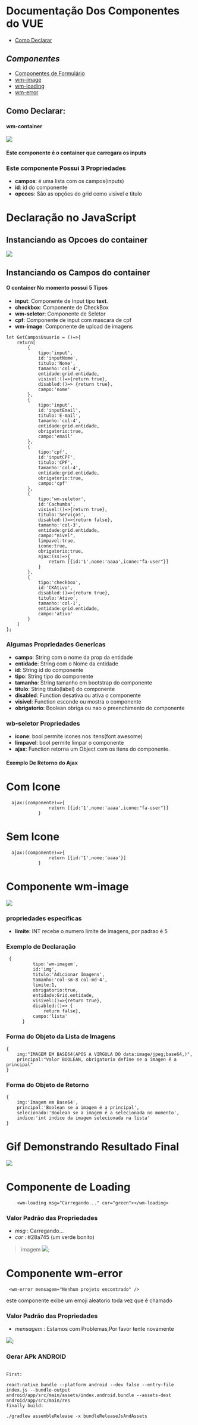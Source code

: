 # Documentação Dos Componentes do VUE
   * [Como Declarar](#Como-Declarar)
## _Componentes_
   * [Componentes de Formulário](#Instanciando-os-Campos-do-container)
   * [wm-image](#Componente-wm-image)
   * [wm-loading](#Componente-de-Loading)
   * [wm-error](#Componente-wm-error)




## Como Declarar:
#### wm-container 
![](img/html.png)
#### Este componente é o container que carregara os inputs
### Este componente Possui 3 Propriedades
<ul>
<li><strong>campos</strong>: é uma lista com os campos(inputs)</li>
<li><strong>id</strong>: id do componente</li>
<li><strong>opcoes</strong>: São as opções do grid como visivel e titulo</li>
</ul>

# Declaração no JavaScript
## Instanciando as Opcoes do container
![](img/jsGrid.png)
## Instanciando os Campos do container
#### O container No momento possui 5 Tipos
<ul>
<li><strong>input</strong>: Componente de Input tipo <strong>text</strong>.</li>
<li><strong>checkbox</strong>: Componente de  CheckBox </li>
<li><strong>wm-seletor</strong>: Componente de Seletor</li>
<li><strong>cpf</strong>: Componente de input com mascara de cpf</li>
<li><strong>wm-image</strong>: Componente de upload de imagens</li>


</ul>

```
let GetCamposUsuario = ()=>{
    return[
        {
            tipo:'input',
            id:'inputNome',
            titulo:'Nome',
            tamanho:'col-4',
            entidade:grid.entidade,
            visivel:()=>{return true},
            disabled:()=> {return true},
            campo:'nome'
        },
        {
            tipo:'input',
            id:'inputEmail',
            titulo:'E-mail',
            tamanho:'col-4',
            entidade:grid.entidade,
            obrigatorio:true,
            campo:'email'
        },
        {
            tipo:'cpf',
            id:'inputCPF',
            titulo:'CPF',
            tamanho:'col-4',
            entidade:grid.entidade,
            obrigatorio:true,
            campo:'cpf'
        },
        {
            tipo:'wm-seletor',
            id:'Cachumba',
            visivel:()=>{return true},
            titulo:'Serviços',
            disabled:()=>{return false},
            tamanho:'col-3',
            entidade:grid.entidade,
            campo:"nivel",
            limpavel:true,
            icone:true,
            obrigatorio:true,
            ajax:(ss)=>{
                return [{id:'1',nome:'aaaa',icone:"fa-user"}]
            }
        },
        {
            tipo:'checkbox',
            id:'CKAtivo',
            disabled:()=>{return true},
            titulo:'Ativo',
            tamanho:'col-1',
            entidade:grid.entidade,
            campo:'ativo'
        }
    ]
};

```
### Algumas Propriedades Genericas
<ul>
<li><strong>campo</strong>: String com o nome da prop da entidade</li>
<li><strong>entidade</strong>: String com o Nome da entidade </li>
<li><strong>id</strong>: String id do componente</li>
<li><strong>tipo</strong>: String tipo do componente</li>
<li><strong>tamanho</strong>: String tamanho em bootstrap do componente</li>
<li><strong>titulo</strong>: String titulo(label) do componente</li>
<li><strong>disabled</strong>: Function  desativa ou ativa o componente</li>
<li><strong>visivel</strong>: Function  esconde ou mostra o componente</li>
<li><strong>obrigatorio</strong>: Boolean  obriga ou nao o preenchimento do componente</li>
</ul>

### wb-seletor Propriedades
<ul>
<li><strong>icone</strong>: bool permite icones nos itens(font awesome)</li>
<li><strong>limpavel</strong>: bool permite limpar o componente </li>
<li><strong>ajax</strong>: Function retorna um Object com os itens do componente.</li>
</ul>

#### Exemplo De Retorno do Ajax

# Com Icone
```
  ajax:(componente)=>{
                return [{id:'1',nome:'aaaa',icone:"fa-user"}]
            }
```

# Sem Icone

```
  ajax:(componente)=>{
                return [{id:'1',nome:'aaaa'}]
            }
```

# Componente wm-image
![](img/wm-image.png)

### propriedades especificas
<ul>
<li><strong>limite</strong>: INT recebe o numero limite de imagens, por padrao é 5</li>
</ul>

### Exemplo de Declaração

```
 {
          tipo:'wm-imagem',
          id:'img',
          titulo:'Adicionar Imagens',
          tamanho:'col-sm-8 col-md-4',
          limite:1,
          obrigatorio:true,
          entidade:Grid.entidade,
          visivel:()=>{return true},
          disabled:()=> {
              return false},
          campo:'lista'
      }

```

### Forma do Objeto da Lista de Imagens
```
{
    img:"IMAGEM EM BASE64(APOS A VIRGULA DO data:image/jpeg;base64,)",
    principal:"Valor BOOLEAN, obrigatorio define se a imagen é a principal"
}
```
### Forma do Objeto de Retorno
```
{
    img:'Imagem em Base64',
    principal:'Boolean se a imagem é a principal',
    selecionado:'Boolean se a imagem é a selecionada no momento',
    indice:'int indice da imagem selecionada na lista'
}

```
# Gif Demonstrando Resultado Final
![](img/resultado.gif)

# Componente de Loading
```
    <wm-loading msg="Carregando..." cor="green"></wm-loading>

```
### Valor Padrão das Propriedades
- _msg_ : Carregando...
- _cor_ : #28a745 (um verde bonito)

> imagem
![](img/wm-loading.png);

# Componente wm-error
```
 <wm-error mensagem="Nenhum projeto encontrado" />
```
este componente exibe um emoji aleatorio toda vez que é chamado
### Valor Padrão das Propriedades
- _mensagem_ : Estamos com Problemas,Por favor tente novamente
>
![](img/wm-error.png);

### Gerar APk ANDROID
```

First:

react-native bundle --platform android --dev false --entry-file index.js --bundle-output android/app/src/main/assets/index.android.bundle --assets-dest android/app/src/main/res
finally build:

./gradlew assembleRelease -x bundleReleaseJsAndAssets
```
